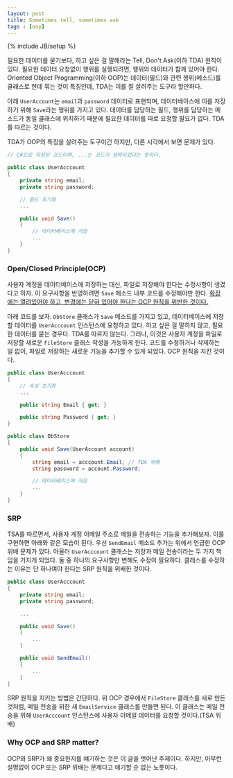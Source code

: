 ```yaml
---
layout: post
title: Sometimes tell, sometimes ask
tags : [oop]
---
```

{% include JB/setup %}

필요한 데이터를 묻기보다, 하고 싶은 걸 말해라는 Tell, Don't Ask(이하 TDA) 원칙이 있다. 필요한 데이터 요청없이 행위를 실행되려면, 행위와 데이터가 함께 있어야 한다. Oriented Object Programming(이하 OOP)는 데이터(필드)와 관련 행위(메소드)를 클래스로 한데 묶는 것이 특징인데, TDA는 이를 잘 살려주는 도구라 할만하다.

아래 `UserAccount`는 `email`과 `password` 데이터로 표현되며, 데이터베이스에 이를 저장하기 위해 `Save`라는 행위를 가지고 있다. 데이터를 담당하는 필드, 행위를 담당하는 메소드가 동일 클래스에 위치하기 때문에 필요한 데이터를 따로 요청할 필요가 없다. TDA를 따르는 것이다.

TDA가 OOP의 특징을 살려주는 도구이긴 하지만, 다른 시각에서 보면 문제가 있다.

<!-- break -->

```c#
// C#으로 작성된 코드이며, ...는 코드가 생략되었다는 뜻이다.

public class UserAcccount
{
    private string email;
    private string password;

    // 필드 초기화
    ...

    public void Save()
    {
        // 데이터베이스에 저장
        ...
    }
}
```

### Open/Closed Principle(OCP)

사용자 계정을 데이터베이스에 저장하는 대신, 파일로 저장해야 한다는 수정사항이 생겼다고 하자. 이 요구사항을 반영하려면 `Save` 메소드 내부 코드를 수정해야만 한다. [확장에는 열려있어야 하고, 변경에는 닫혀 있어야 한다는 OCP 원칙을 위반한 것이다.](http://blog.ploeh.dk/2012/01/03/SOLIDisAppend-only/)

아래 코드를 보자. `DbStore` 클래스가 `Save` 메소드를 가지고 있고, 데이터베이스에 저장할 데이터를 `UserAcccount` 인스턴스에 요청하고 있다. 하고 싶은 걸 말하지 않고, 필요한 데이터를 묻는 경우다. TDA를 따르지 않는다. 그러나, 이것은 사용자 계정을 파일로 저장할 새로운 `FileStore` 클래스 작성을 가능하게 한다. 코드를 수정하거나 삭제하는 일 없이, 파일로 저장하는 새로운 기능을 추가할 수 있게 되었다. OCP 원칙을 지킨 것이다.

```c#
public class UserAcccount
{
    // 속성 초기화
    ...

    public string Email { get; }

    public string Password { get; }
}

public class DbStore
{
    public void Save(UserAccount account)
    {
        string email = acccount.Email; // TDA 위배
        string password = account.Password;

        // 데이터베이스에 저장
        ...
    }
}
```

### SRP

TSA를 따르면서, 사용자 계정 이메일 주소로 메일을 전송하는 기능을 추가해보자. 이를 구현하면 아래와 같은 모습이 된다. 우선 `SendEmail` 메소드 추가는 위에서 언급한 OCP 위배 문제가 있다. 아울러  `UserAcccount` 클래스는 저장과 메일 전송이라는 두 가지 책임을 가지게 되었다. 둘 중 하나의 요구사항만 변해도 수정이 필요하다. 클래스를 수정하는 이유는 단 하나여야 한다는 SRP 원칙을 위배한 것이다.

```c#
public class UserAcccount
{
    private string email;
    private string password;

    ...

    public void Save()
    {
        ...
    }

    public void SendEmail()
    {
        ...
    }
}
```

SRP 원칙을 지키는 방법은 간단하다. 위 OCP 경우에서 `FileStore` 클래스를 새로 만든 것처럼, 메일 전송을 위한 새 `EmailService` 클래스를 만들면 된다. 이 클래스는 메일 전송을 위해 `UserAcccount` 인스턴스에 사용자 이메일 데이터를 요청할 것이다.(TSA 위배)

### Why OCP and SRP matter?

OCP와 SRP가 왜 중요한지를 얘기하는 것은 이 글을 벗어난 주제이다. 하지만, 아무런 설명없이 OCP 또는 SRP 위배는 문제다고 얘기할 순 없는 노릇이다.